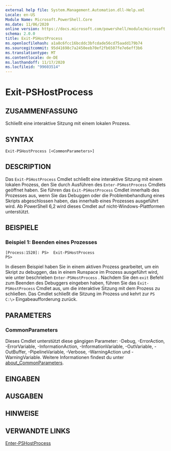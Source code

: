 ```yaml
---
external help file: System.Management.Automation.dll-Help.xml
Locale: en-US
Module Name: Microsoft.PowerShell.Core
ms.date: 11/06/2020
online version: https://docs.microsoft.com/powershell/module/microsoft.powershell.core/exit-pshostprocess?view=powershell-7.2&WT.mc_id=ps-gethelp
schema: 2.0.0
title: Exit-PSHostProcess
ms.openlocfilehash: a1a8c6fcc16bcddc3bfcdade56cd75aadd179b74
ms.sourcegitcommit: 95d41698c7a2450eeb70ef2fb6507fe7e6eff3b6
ms.translationtype: MT
ms.contentlocale: de-DE
ms.lasthandoff: 11/17/2020
ms.locfileid: "99603514"
---
```

# Exit-PSHostProcess

## ZUSAMMENFASSUNG
Schließt eine interaktive Sitzung mit einem lokalen Prozess.

## SYNTAX

```
Exit-PSHostProcess [<CommonParameters>]
```

## DESCRIPTION

Das `Exit-PSHostProcess` Cmdlet schließt eine interaktive Sitzung mit einem lokalen Prozess, den Sie durch Ausführen des `Enter-PSHostProcess` Cmdlets geöffnet haben. Sie führen das `Exit-PSHostProcess` Cmdlet innerhalb des Prozesses aus, wenn Sie das Debuggen oder die Problembehandlung eines Skripts abgeschlossen haben, das innerhalb eines Prozesses ausgeführt wird. Ab PowerShell 6,2 wird dieses Cmdlet auf nicht-Windows-Plattformen unterstützt.

## BEISPIELE

### Beispiel 1: Beenden eines Prozesses

```
[Process:1520]: PS>  Exit-PSHostProcess
PS>
```

In diesem Beispiel haben Sie in einem aktiven Prozess gearbeitet, um ein Skript zu debuggen, das in einem Runspace im Prozess ausgeführt wird, wie unter beschrieben `Enter-PSHostProcess` . Nachdem Sie den `exit` Befehl zum Beenden des Debuggers eingeben haben, führen Sie das `Exit-PSHostProcess` Cmdlet aus, um die interaktive Sitzung mit dem Prozess zu schließen.
Das Cmdlet schließt die Sitzung im Prozess und kehrt zur `PS C:\>` Eingabeaufforderung zurück.

## PARAMETERS

### CommonParameters

Dieses Cmdlet unterstützt diese gängigen Parameter: -Debug, -ErrorAction, -ErrorVariable, -InformationAction, -InformationVariable, -OutVariable, -OutBuffer, -PipelineVariable, -Verbose, -WarningAction und -WarningVariable. Weitere Informationen findest du unter [about_CommonParameters](https://go.microsoft.com/fwlink/?LinkID=113216).

## EINGABEN

## AUSGABEN

## HINWEISE

## VERWANDTE LINKS

[Enter-PSHostProcess](Enter-PSHostProcess.md)

